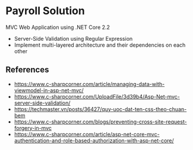 # Payroll Solution
MVC Web Application  using .NET Core 2.2
 - Server-Side Validation using Regular Expression
 - Implement multi-layered architecture and their dependencies on each other
## References
- https://www.c-sharpcorner.com/article/managing-data-with-viewmodel-in-asp-net-mvc/
- https://www.c-sharpcorner.com/UploadFile/3d39b4/Asp-Net-mvc-server-side-validation/
- https://techmaster.vn/posts/36427/quy-uoc-dat-ten-css-theo-chuan-bem
- https://www.c-sharpcorner.com/blogs/preventing-cross-site-request-forgery-in-mvc
- https://www.c-sharpcorner.com/article/asp-net-core-mvc-authentication-and-role-based-authorization-with-asp-net-core/
